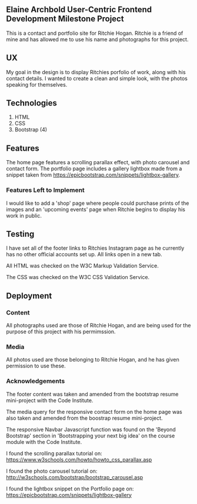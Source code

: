 ## Elaine Archbold User-Centric Frontend Development Milestone Project

This is a contact and portfolio site for Ritchie Hogan. Ritchie is a friend of mine and has allowed me to use his name and photographs for this project.


## UX
My goal in the design is to display Ritchies porfolio of work, along with his contact details. I wanted to create a clean and simple look, with the photos speaking for themselves.


## Technologies
1. HTML
2. CSS
3. Bootstrap (4)


## Features
The home page features a scrolling parallax effect, with photo carousel and contact form.
The portfolio page includes a gallery lightbox made from a snippet taken from https://epicbootstrap.com/snippets/lightbox-gallery.


### Features Left to Implement
I would like to add a 'shop' page where people could purchase prints of the images and an 'upcoming events' page when Ritchie begins to display his work in public.


## Testing
I have set all of the footer links to Ritchies Instagram page as he currently has no other official accounts set up. All links open in a new tab.

All HTML was checked on the W3C Markup Validation Service.

The CSS was checked on the W3C CSS Validation Service.



## Deployment


### Content
All photographs used are those of Ritchie Hogan, and are being used for the purpose of this project with his permimssion.

### Media
All photos used are those belonging to Ritchie Hogan, and he has given permission to use these.

### Acknowledgements
The footer content was taken and amended from the bootstrap resume mini-project with the Code Institute.

The media query for the responsive contact form on the home page was also taken and amended from the boostrap resume mini-project.

The responsive Navbar Javascript function was found on the 'Beyond Bootstrap' section in 'Bootstrapping your next big idea' on the course module with the Code Institute.

I found the scrolling parallax tutorial on: https://www.w3schools.com/howto/howto_css_parallax.asp

I found the photo carousel tutorial on: http://w3schools.com/bootstrap/bootstrap_carousel.asp

I found the lightbox snippet on the Portfolio page on: https://epicbootstrap.com/snippets/lightbox-gallery



